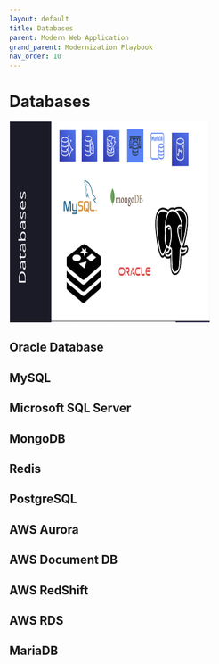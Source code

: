 ```yaml
---
layout: default
title: Databases
parent: Modern Web Application
grand_parent: Modernization Playbook 
nav_order: 10
---
```


# Databases

<img src="assets/images/databases.png" width="360" height="360"/>

## Oracle Database

## MySQL

## Microsoft SQL Server

## MongoDB

## Redis

## PostgreSQL

## AWS Aurora

## AWS Document DB

## AWS RedShift

## AWS RDS

## MariaDB

